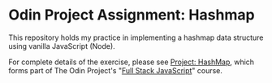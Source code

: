 # Odin Project Assignment: Hashmap

This repository holds my practice in implementing a hashmap data structure using vanilla JavaScript (Node).

For complete details of the exercise, please see [Project: HashMap](https://www.theodinproject.com/lessons/javascript-hashmap), which forms part of The Odin Project's "[Full Stack JavaScript](https://www.theodinproject.com/paths/full-stack-javascript)" course.
